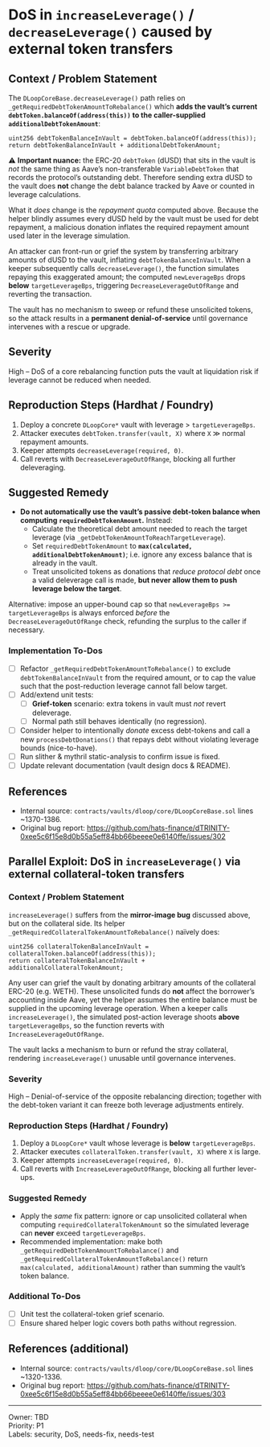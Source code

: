 # DoS in `increaseLeverage()` / `decreaseLeverage()` caused by external token transfers

## Context / Problem Statement

The `DLoopCoreBase.decreaseLeverage()` path relies on
`_getRequiredDebtTokenAmountToRebalance()` which **adds the vault’s current
`debtToken.balanceOf(address(this))` to the caller-supplied
`additionalDebtTokenAmount`**:

```solidity
uint256 debtTokenBalanceInVault = debtToken.balanceOf(address(this));
return debtTokenBalanceInVault + additionalDebtTokenAmount;
```

⚠️  **Important nuance:** the ERC-20 `debtToken` (dUSD) that sits in the
vault is *not* the same thing as Aave’s non-transferable
`VariableDebtToken` that records the protocol’s outstanding debt.  Therefore
sending extra dUSD to the vault does **not** change the debt balance tracked
by Aave or counted in leverage calculations.

What it *does* change is the *repayment quota* computed above.  Because the
helper blindly assumes every dUSD held by the vault must be used for debt
repayment, a malicious donation inflates the required repayment amount used
later in the leverage simulation.

An attacker can front-run or grief the system by transferring arbitrary
amounts of dUSD to the vault, inflating `debtTokenBalanceInVault`.  When a
keeper subsequently calls `decreaseLeverage()`, the function simulates
repaying this exaggerated amount; the computed `newLeverageBps` drops **below**
`targetLeverageBps`, triggering `DecreaseLeverageOutOfRange` and reverting the
transaction.

The vault has no mechanism to sweep or refund these unsolicited tokens, so the
attack results in a **permanent denial-of-service** until governance
intervenes with a rescue or upgrade.

## Severity
High – DoS of a core rebalancing function puts the vault at liquidation risk
if leverage cannot be reduced when needed.

## Reproduction Steps (Hardhat / Foundry)
1. Deploy a concrete `DLoopCore*` vault with leverage > `targetLeverageBps`.
2. Attacker executes `debtToken.transfer(vault, X)` where `X` ≫ normal
   repayment amounts.
3. Keeper attempts `decreaseLeverage(required, 0)`.
4. Call reverts with `DecreaseLeverageOutOfRange`, blocking all further
   deleveraging.

## Suggested Remedy
* **Do not automatically use the vault’s passive debt-token balance when
  computing `requiredDebtTokenAmount`.**  Instead:
  * Calculate the theoretical debt amount needed to reach the target leverage
    (via `_getDebtTokenAmountToReachTargetLeverage`).
  * Set `requiredDebtTokenAmount` to **`max(calculated, additionalDebtTokenAmount)`**;
    i.e. ignore any excess balance that is already in the vault.
  * Treat unsolicited tokens as donations that *reduce protocol debt* once a
    valid deleverage call is made, **but never allow them to push leverage
    below the target**.

Alternative: impose an upper-bound cap so that
`newLeverageBps >= targetLeverageBps` is always enforced *before* the
`DecreaseLeverageOutOfRange` check, refunding the surplus to the caller if
necessary.

### Implementation To-Dos
- [ ] Refactor `_getRequiredDebtTokenAmountToRebalance()` to exclude
      `debtTokenBalanceInVault` from the required amount, or to cap the value
      such that the post-reduction leverage cannot fall below target.
- [ ] Add/extend unit tests:
  - [ ] **Grief-token** scenario: extra tokens in vault must *not* revert
        deleverage.
  - [ ] Normal path still behaves identically (no regression).
- [ ] Consider helper to intentionally *donate* excess debt-tokens and call a
      new `processDebtDonations()` that repays debt without violating
      leverage bounds (nice-to-have).
- [ ] Run slither & mythril static-analysis to confirm issue is fixed.
- [ ] Update relevant documentation (vault design docs & README).

## References
* Internal source: `contracts/vaults/dloop/core/DLoopCoreBase.sol` lines
  ~1370-1386.
* Original bug report: <https://github.com/hats-finance/dTRINITY-0xee5c6f15e8d0b55a5eff84bb66beeee0e6140ffe/issues/302>

## Parallel Exploit: DoS in `increaseLeverage()` via external collateral-token transfers

### Context / Problem Statement

`increaseLeverage()` suffers from the **mirror-image bug** discussed above, but on the collateral side.  Its helper
`_getRequiredCollateralTokenAmountToRebalance()` naïvely does:

```solidity
uint256 collateralTokenBalanceInVault = collateralToken.balanceOf(address(this));
return collateralTokenBalanceInVault + additionalCollateralTokenAmount;
```

Any user can grief the vault by donating arbitrary amounts of the collateral ERC-20 (e.g. WETH).  These unsolicited
funds do **not** affect the borrower’s accounting inside Aave, yet the helper assumes the entire balance must be
supplied in the upcoming leverage operation.  When a keeper calls `increaseLeverage()`, the simulated post-action
leverage shoots **above** `targetLeverageBps`, so the function reverts with `IncreaseLeverageOutOfRange`.

The vault lacks a mechanism to burn or refund the stray collateral, rendering `increaseLeverage()` unusable until
governance intervenes.

### Severity
High – Denial-of-service of the opposite rebalancing direction; together with the debt-token variant it can freeze
both leverage adjustments entirely.

### Reproduction Steps (Hardhat / Foundry)
1. Deploy a `DLoopCore*` vault whose leverage is **below** `targetLeverageBps`.
2. Attacker executes `collateralToken.transfer(vault, X)` where `X` is large.
3. Keeper attempts `increaseLeverage(required, 0)`.
4. Call reverts with `IncreaseLeverageOutOfRange`, blocking all further lever-ups.

### Suggested Remedy
* Apply the *same* fix pattern: ignore or cap unsolicited collateral when computing `requiredCollateralTokenAmount` so
  the simulated leverage can **never** exceed `targetLeverageBps`.
* Recommended implementation: make both `_getRequiredDebtTokenAmountToRebalance()` and
  `_getRequiredCollateralTokenAmountToRebalance()` return `max(calculated, additionalAmount)` rather than summing the
  vault’s token balance.

### Additional To-Dos
- [ ] Unit test the collateral-token grief scenario.
- [ ] Ensure shared helper logic covers both paths without regression.

## References (additional)
* Internal source: `contracts/vaults/dloop/core/DLoopCoreBase.sol` lines ~1320-1336.
* Original bug report: <https://github.com/hats-finance/dTRINITY-0xee5c6f15e8d0b55a5eff84bb66beeee0e6140ffe/issues/303>

---
Owner: TBD  
Priority: P1  
Labels: security, DoS, needs-fix, needs-test 